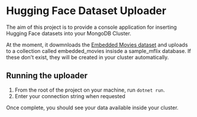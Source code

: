 # Hugging Face Dataset Uploader

The aim of this project is to provide a console application for inserting Hugging Face datasets into your MongoDB Cluster.

At the moment, it dowmnloads the [Embedded Movies dataset](https://huggingface.co/datasets/AIatMongoDB/embedded_movies) and uploads to a collection called embedded_movies insisde a sample_mflix database. If these don't exist, they will be created in your cluster automatically.

## Running the uploader

1. From the root of the project on your machine, run ```dotnet run```.
2. Enter your connection string when requested

Once complete, you should see your data available inside your cluster.
